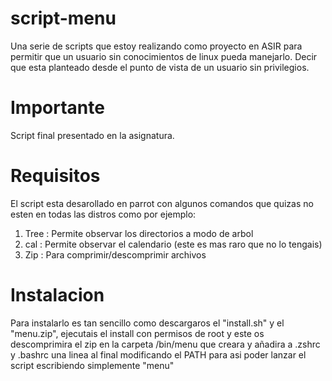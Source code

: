 # script-menu
Una serie de scripts que estoy realizando como proyecto en ASIR para permitir que un usuario sin conocimientos de linux pueda manejarlo. Decir que esta planteado desde el punto de vista de un usuario sin privilegios.

# Importante
Script final presentado en la asignatura.

# Requisitos
El script esta desarollado en parrot con algunos comandos que quizas no esten en todas las distros como por ejemplo:
  1. Tree : Permite observar los directorios a modo de arbol
  2. cal : Permite observar el calendario (este es mas raro que no lo tengais)
  3. Zip : Para comprimir/descomprimir archivos

# Instalacion
Para instalarlo es tan sencillo como descargaros el "install.sh" y el "menu.zip", ejecutais el install con permisos de root y este os descomprimira el zip en la carpeta /bin/menu que creara  y añadira a .zshrc y .bashrc una linea al final modificando el PATH para asi poder lanzar el script escribiendo simplemente "menu"
